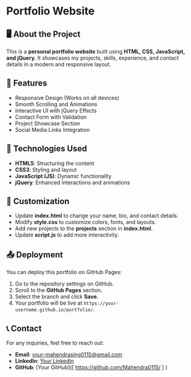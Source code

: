 # Portfolio Website

## 🖥️ About the Project
This is a **personal portfolio website** built using **HTML, CSS, JavaScript, and jQuery**. It showcases my projects, skills, experience, and contact details in a modern and responsive layout.

## 🚀 Features
- Responsive Design (Works on all devices)
- Smooth Scrolling and Animations
- Interactive UI with jQuery Effects
- Contact Form with Validation
- Project Showcase Section
- Social Media Links Integration

## 📁 Technologies Used
- **HTML5**: Structuring the content
- **CSS3**: Styling and layout
- **JavaScript (JS)**: Dynamic functionality
- **jQuery**: Enhanced interactions and animations


## 📝 Customization
- Update **index.html** to change your name, bio, and contact details.
- Modify **style.css** to customize colors, fonts, and layouts.
- Add new projects to the **projects** section in **index.html**.
- Update **script.js** to add more interactivity.

## 📤 Deployment
You can deploy this portfolio on GitHub Pages:
1. Go to the repository settings on GitHub.
2. Scroll to the **GitHub Pages** section.
3. Select the branch and click **Save**.
4. Your portfolio will be live at `https://your-username.github.io/portfolio/`.

## 📞 Contact
For any inquiries, feel free to reach out:
- **Email**: your-mahendrasing0115@gmail.com
- **LinkedIn**: [Your LinkedIn]( https://www.linkedin.com/in/ms115/ )
- **GitHub**: [Your GitHub]([ https://github.com/Mahendra0115/ ] )



